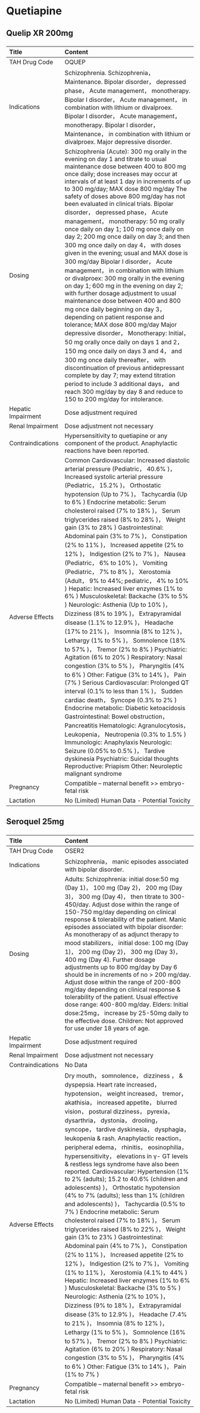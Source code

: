 # Quetiapine

## Quelip XR 200mg

##### 

| Title              | Content                                                                                                                                                                                                                                                                                                                                                                                                                                                                                                                                                                                                                                                                                                                                                                                                                                                                                                                                                                                                                                                                                                                                                                                                                                                                                                                                                                                                                                                                                                                                                     |
|:-------------------|:------------------------------------------------------------------------------------------------------------------------------------------------------------------------------------------------------------------------------------------------------------------------------------------------------------------------------------------------------------------------------------------------------------------------------------------------------------------------------------------------------------------------------------------------------------------------------------------------------------------------------------------------------------------------------------------------------------------------------------------------------------------------------------------------------------------------------------------------------------------------------------------------------------------------------------------------------------------------------------------------------------------------------------------------------------------------------------------------------------------------------------------------------------------------------------------------------------------------------------------------------------------------------------------------------------------------------------------------------------------------------------------------------------------------------------------------------------------------------------------------------------------------------------------------------------|
| TAH Drug Code      | OQUEP                                                                                                                                                                                                                                                                                                                                                                                                                                                                                                                                                                                                                                                                                                                                                                                                                                                                                                                                                                                                                                                                                                                                                                                                                                                                                                                                                                                                                                                                                                                                                       |
| Indications        | Schizophrenia. Schizophrenia， Maintenance. Bipolar disorder， depressed phase， Acute management， monotherapy. Bipolar I disorder， Acute management， in combination with lithium or divalproex. Bipolar I disorder， Acute management， monotherapy. Bipolar I disorder， Maintenance， in combination with lithium or divalproex. Major depressive disorder.                                                                                                                                                                                                                                                                                                                                                                                                                                                                                                                                                                                                                                                                                                                                                                                                                                                                                                                                                                                                                                                                                                                                                                                           |
| Dosing             | Schizophrenia (Acute): 300 mg orally in the evening on day 1 and titrate to usual maintenance dose between 400 to 800 mg once daily; dose increases may occur at intervals of at least 1 day in increments of up to 300 mg/day; MAX dose 800 mg/day The safety of doses above 800 mg/day has not been evaluated in clinical trials. Bipolar disorder， depressed phase， Acute management， monotherapy: 50 mg orally once daily on day 1; 100 mg once daily on day 2; 200 mg once daily on day 3; and then 300 mg once daily on day 4， with doses given in the evening; usual and MAX dose is 300 mg/day Bipolar I disorder， Acute management， in combination with lithium or divalproex: 300 mg orally in the evening on day 1; 600 mg in the evening on day 2; with further dosage adjustment to usual maintenance dose between 400 and 800 mg once daily beginning on day 3， depending on patient response and tolerance; MAX dose 800 mg/day Major depressive disorder， Monotherapy: Initial， 50 mg orally once daily on days 1 and 2， 150 mg once daily on days 3 and 4， and 300 mg once daily thereafter， with discontinuation of previous antidepressant complete by day 7; may extend titration period to include 3 additional days， and reach 300 mg/day by day 8 and reduce to 150 to 200 mg/day for intolerance.                                                                                                                                                                                                                      |
| Hepatic Impairment | Dose adjustment required                                                                                                                                                                                                                                                                                                                                                                                                                                                                                                                                                                                                                                                                                                                                                                                                                                                                                                                                                                                                                                                                                                                                                                                                                                                                                                                                                                                                                                                                                                                                    |
| Renal Impairment   | Dose adjustment not necessary                                                                                                                                                                                                                                                                                                                                                                                                                                                                                                                                                                                                                                                                                                                                                                                                                                                                                                                                                                                                                                                                                                                                                                                                                                                                                                                                                                                                                                                                                                                               |
| Contraindications  | Hypersensitivity to quetiapine or any component of the product. Anaphylactic reactions have been reported.                                                                                                                                                                                                                                                                                                                                                                                                                                                                                                                                                                                                                                                                                                                                                                                                                                                                                                                                                                                                                                                                                                                                                                                                                                                                                                                                                                                                                                                  |
| Adverse Effects    | Common Cardiovascular: Increased diastolic arterial pressure (Pediatric， 40.6% )， Increased systolic arterial pressure (Pediatric， 15.2% )， Orthostatic hypotension (Up to 7% )， Tachycardia (Up to 6% ) Endocrine metabolic: Serum cholesterol raised (7% to 18% )， Serum triglycerides raised (8% to 28% )， Weight gain (3% to 28% ) Gastrointestinal: Abdominal pain (3% to 7% )， Constipation (2% to 11% )， Increased appetite (2% to 12% )， Indigestion (2% to 7% )， Nausea (Pediatric， 6% to 10% )， Vomiting (Pediatric， 7% to 8% )， Xerostomia (Adult， 9% to 44%; pediatric， 4% to 10% ) Hepatic: Increased liver enzymes (1% to 6% ) Musculoskeletal: Backache (3% to 5% ) Neurologic: Asthenia (Up to 10% )， Dizziness (8% to 19% )， Extrapyramidal disease (1.1% to 12.9% )， Headache (17% to 21% )， Insomnia (8% to 12% )， Lethargy (1% to 5% )， Somnolence (18% to 57% )， Tremor (2% to 8% ) Psychiatric: Agitation (6% to 20% ) Respiratory: Nasal congestion (3% to 5% )， Pharyngitis (4% to 6% ) Other: Fatigue (3% to 14% )， Pain (7% ) Serious Cardiovascular: Prolonged QT interval (0.1% to less than 1% )， Sudden cardiac death， Syncope (0.3% to 2% ) Endocrine metabolic: Diabetic ketoacidosis Gastrointestinal: Bowel obstruction， Pancreatitis Hematologic: Agranulocytosis， Leukopenia， Neutropenia (0.3% to 1.5% ) Immunologic: Anaphylaxis Neurologic: Seizure (0.05% to 0.5% )， Tardive dyskinesia Psychiatric: Suicidal thoughts Reproductive: Priapism Other: Neuroleptic malignant syndrome |
| Pregnancy          | Compatible – maternal benefit >> embryo-fetal risk                                                                                                                                                                                                                                                                                                                                                                                                                                                                                                                                                                                                                                                                                                                                                                                                                                                                                                                                                                                                                                                                                                                                                                                                                                                                                                                                                                                                                                                                                                          |
| Lactation          | No (Limited) Human Data - Potential Toxicity                                                                                                                                                                                                                                                                                                                                                                                                                                                                                                                                                                                                                                                                                                                                                                                                                                                                                                                                                                                                                                                                                                                                                                                                                                                                                                                                                                                                                                                                                                                |

## Seroquel 25mg

##### 

| Title              | Content                                                                                                                                                                                                                                                                                                                                                                                                                                                                                                                                                                                                                                                                                                                                                                                                                                                                                                                                                                                                                                                                                                                                                                                                                                                                                                                                                                                                                                                                                   |
|:-------------------|:------------------------------------------------------------------------------------------------------------------------------------------------------------------------------------------------------------------------------------------------------------------------------------------------------------------------------------------------------------------------------------------------------------------------------------------------------------------------------------------------------------------------------------------------------------------------------------------------------------------------------------------------------------------------------------------------------------------------------------------------------------------------------------------------------------------------------------------------------------------------------------------------------------------------------------------------------------------------------------------------------------------------------------------------------------------------------------------------------------------------------------------------------------------------------------------------------------------------------------------------------------------------------------------------------------------------------------------------------------------------------------------------------------------------------------------------------------------------------------------|
| TAH Drug Code      | OSER2                                                                                                                                                                                                                                                                                                                                                                                                                                                                                                                                                                                                                                                                                                                                                                                                                                                                                                                                                                                                                                                                                                                                                                                                                                                                                                                                                                                                                                                                                     |
| Indications        | Schizophrenia， manic episodes associated with bipolar disorder.                                                                                                                                                                                                                                                                                                                                                                                                                                                                                                                                                                                                                                                                                                                                                                                                                                                                                                                                                                                                                                                                                                                                                                                                                                                                                                                                                                                                                          |
| Dosing             | Adults: Schizophrenia: initial dose:50 mg (Day 1)， 100 mg (Day 2)， 200 mg (Day 3)， 300 mg (Day 4)， then titrate to 300-450/day. Adjust dose within the range of 150-750 mg/day depending on clinical response & tolerability of the patient. Manic episodes associated with bipolar disorder: As monotherapy of as adjunct therapy to mood stabilizers， initial dose: 100 mg (Day 1)， 200 mg (Day 2)， 300 mg (Day 3)， 400 mg (Day 4). Further dosage adjustments up to 800 mg/day by Day 6 should be in increments of no > 200 mg/day. Adjust dose within the range of 200-800 mg/day depending on clinical response & tolerability of the patient. Usual effective dose range: 400-800 mg/day. Elders: Initial dose:25mg， increase by 25-50mg daily to the effective dose. Children: Not approved for use under 18 years of age.                                                                                                                                                                                                                                                                                                                                                                                                                                                                                                                                                                                                                                                |
| Hepatic Impairment | Dose adjustment required                                                                                                                                                                                                                                                                                                                                                                                                                                                                                                                                                                                                                                                                                                                                                                                                                                                                                                                                                                                                                                                                                                                                                                                                                                                                                                                                                                                                                                                                  |
| Renal Impairment   | Dose adjustment not necessary                                                                                                                                                                                                                                                                                                                                                                                                                                                                                                                                                                                                                                                                                                                                                                                                                                                                                                                                                                                                                                                                                                                                                                                                                                                                                                                                                                                                                                                             |
| Contraindications  | No Data                                                                                                                                                                                                                                                                                                                                                                                                                                                                                                                                                                                                                                                                                                                                                                                                                                                                                                                                                                                                                                                                                                                                                                                                                                                                                                                                                                                                                                                                                   |
| Adverse Effects    | Dry mouth， somnolence， dizziness ， & dyspepsia. Heart rate increased， hypotension， weight increased， tremor， akathisia， increased appetite， blurred vision， postural dizziness， pyrexia， dysarthria， dystonia， drooling， syncope， tardive dyskinesia， dysphagia， leukopenia & rash. Anaphylactic reaction， peripheral edema， rhinitis， eosinophilia， hypersensitivity， elevations in γ- GT levels & restless legs syndrome have also been reported. Cardiovascular: Hypertension (1% to 2% (adults); 15.2 to 40.6% (children and adolescents) )， Orthostatic hypotension (4% to 7% (adults); less than 1% (children and adolescents) )， Tachycardia (0.5% to 7% ) Endocrine metabolic: Serum cholesterol raised (7% to 18% )， Serum triglycerides raised (8% to 22% )， Weight gain (3% to 23% ) Gastrointestinal: Abdominal pain (4% to 7% )， Constipation (2% to 11% )， Increased appetite (2% to 12% )， Indigestion (2% to 7% )， Vomiting (1% to 11% )， Xerostomia (4.1% to 44% ) Hepatic: Increased liver enzymes (1% to 6% ) Musculoskeletal: Backache (3% to 5% ) Neurologic: Asthenia (2% to 10% )， Dizziness (9% to 18% )， Extrapyramidal disease (3% to 12.9% )， Headache (7.4% to 21% )， Insomnia (8% to 12% )， Lethargy (1% to 5% )， Somnolence (16% to 57% )， Tremor (2% to 8% ) Psychiatric: Agitation (6% to 20% ) Respiratory: Nasal congestion (3% to 5% )， Pharyngitis (4% to 6% ) Other: Fatigue (3% to 14% )， Pain (1% to 7% ) |
| Pregnancy          | Compatible – maternal benefit >> embryo-fetal risk                                                                                                                                                                                                                                                                                                                                                                                                                                                                                                                                                                                                                                                                                                                                                                                                                                                                                                                                                                                                                                                                                                                                                                                                                                                                                                                                                                                                                                        |
| Lactation          | No (Limited) Human Data - Potential Toxicity                                                                                                                                                                                                                                                                                                                                                                                                                                                                                                                                                                                                                                                                                                                                                                                                                                                                                                                                                                                                                                                                                                                                                                                                                                                                                                                                                                                                                                              |

